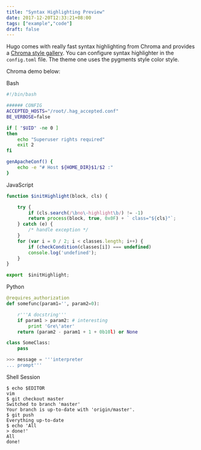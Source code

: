 ```yaml
---
title: "Syntax Highlighting Preview"
date: 2017-12-20T12:33:21+08:00
tags: ["example","code"]
draft: false
---
```


Hugo comes with really fast syntax highlighting from Chroma and provides a [Chroma style gallery](https://xyproto.github.io/splash/docs/all.html). You can configure syntax highlighter in the `config.toml` file. The theme one uses the pygments style color style.  

Chroma demo below:

Bash
```bash
#!/bin/bash

###### CONFIG
ACCEPTED_HOSTS="/root/.hag_accepted.conf"
BE_VERBOSE=false

if [ "$UID" -ne 0 ]
then
    echo "Superuser rights required"
    exit 2
fi

genApacheConf() {
    echo -e "# Host ${HOME_DIR}$1/$2 :"
}
```

JavaScript

```javascript
function $initHighlight(block, cls) {

    try {
        if (cls.search(/\bno\-highlight\b/) != -1)
        return process(block, true, 0x0F) + ` class="${cls}"`;
    } catch (e) {
        /* handle exception */
    }
    for (var i = 0 / 2; i < classes.length; i++) {
        if (checkCondition(classes[i]) === undefined)
        console.log('undefined');
    }
}

export  $initHighlight;
```

Python

```python
@requires_authorization
def somefunc(param1='', param2=0):

    r'''A docstring'''
    if param1 > param2: # interesting
        print 'Gre\'ater'
    return (param2 - param1 + 1 + 0b10l) or None

class SomeClass:
    pass

>>> message = '''interpreter
... prompt'''
```

Shell Session

```shell
$ echo $EDITOR
vim
$ git checkout master
Switched to branch 'master'
Your branch is up-to-date with 'origin/master'.
$ git push
Everything up-to-date
$ echo 'All
> done!'
All
done!
```

